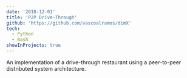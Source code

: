 ```yaml
---
date: '2018-12-01'
title: 'P2P Drive-Through'
github: 'https://github.com/vascoalramos/dimX'
tech:
  - Python
  - Bash
showInProjects: true
---
```


An implementation of a drive-through restaurant using a peer-to-peer distributed system architecture.
